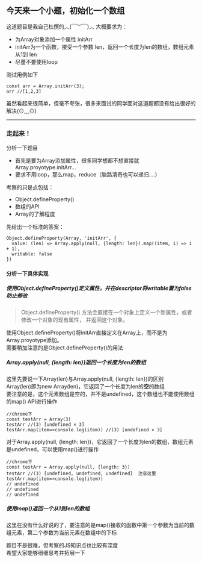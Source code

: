 ## 今天来一个小题，初始化一个数组

这道题目是我自己杜撰的︿(￣︶￣)︿
大概要求为：

- 为Array对象添加一个属性 initArr
- initArr为一个函数，接受一个参数 len，返回一个长度为len的数组，数组元素从1到 len
- 尽量不要使用loop

测试用例如下
```
const arr = Array.initArr(3);
arr //[1,2,3]
```

虽然看起来很简单，但毫不夸张，很多来面试的同学面对这道题都没有给出很好的解决(⊙﹏⊙)
***

### 走起来！

分析一下题目
- 首先是要为Array添加属性，很多同学想都不想直接就Array.proyotype.initArr...
- 要求不用loop，那么map，reduce（脑路清奇也可以递归....）

考察的只是点包括：
- Object.defineProperty()
- 数组的API
- Array的了解程度

先给出一个标准的答案：
```
Object.defineProperty(Array, 'initArr', {
  value: (len) => Array.apply(null, {length: len}).map((item, i) => i + 1),
  writable: false
})
```

#### 分析一下具体实现

##### 使用Object.defineProperty()定义属性，并在descriptor将writable置为false防止修改
> Object.defineProperty() 方法会直接在一个对象上定义一个新属性，或者修改一个对象的现有属性， 并返回这个对象。   

使用Object.defineProperty()将initArr直接定义在Array上，而不是为Array.proyotype添加。   
需要稍加注意的是Object.defineProperty()的用法   

##### Array.apply(null, {length: len})返回一个长度为len的数组

这里先要说一下Array(len)与Array.apply(null, {length: len})的区别   
Array(len)即为new Array(len)，它返回了一个长度为len的**空**的数组   
要注意的是，这个元素数组是空的，并不是undefined，这个数组也不能使用数组的map() API进行操作
```
//chrome下
const testArr = Array(3)
testArr //(3) [undefined × 3]
testArr.map(item=>console.log(item)) //(3) [undefined × 3]
```

对于Array.apply(null, {length: len})，它返回了一个长度为len的数组，数组元素是undefined，可以使用map()进行操作
```
//chrome下
const testArr = Array.apply(null, {length: 3})
testArr //(3) [undefined, undefined, undefined]  注意这里
testArr.map(item=>console.log(item))
// undefined
// undefined
// undefined
```

##### 使用map()返回一个从1到len的数组

这里在没有什么好说的了，要注意的是map()接收的函数中第一个参数为当前的数组元素，第二个参数为当前元素在数组中的下标   



题目不是很难，但考察的JS知识点也比较有深度   
希望大家能够细细思考并拓展一下
